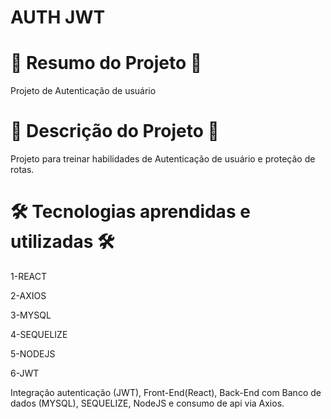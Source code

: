 # AUTH JWT


# 📄 Resumo do Projeto 📄

Projeto de Autenticação de usuário

# 📖 Descrição do Projeto 📖 

Projeto para treinar habilidades de Autenticação de usuário e proteção de rotas.

# 🛠️ Tecnologias aprendidas e utilizadas 🛠️

1-REACT

2-AXIOS

3-MYSQL

4-SEQUELIZE

5-NODEJS

6-JWT

Integração autenticação (JWT), Front-End(React), Back-End com Banco de dados (MYSQL), SEQUELIZE, NodeJS e consumo de api via Axios.

